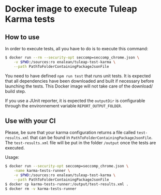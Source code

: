 # Docker image to execute Tuleap Karma tests


## How to use

In order to execute tests, all you have to do is to execute this command:

```bash
$ docker run --rm --security-opt seccomp=seccomp_chrome.json \
    -v $PWD:/sources:ro enalean/tuleap-test-karma \
    --path PathToFolderContainingPackageJsonFile
```

You need to have defined `npm run test` that runs unit tests.
It is expected that all dependencies have been downloaded and built if necessary
before launching the tests. This Docker image will not take care of the download/
build step.

If you use a JUnit reporter, it is expected the `outputDir` is configurable
through the environnement variable `REPORT_OUTPUT_FOLDER`.

## Use with your CI

Please, be sure that your karma configuration returns a file called `test-results.xml`
that can be found in `PathToFolderContainingPackageJsonFile`. The `test-results.xml`
file will be put in the folder `/output` once the tests are executed.

Usage:

```bash
$ docker run --security-opt seccomp=seccomp_chrome.json \
    -name karma-tests-runner \
    -v $PWD:/sources:ro enalean/tuleap-test-karma \
    --path PathToFolderContainingPackageJsonFile
$ docker cp karma-tests-runner:/output/test-results.xml .
$ docker rm -v karma-tests-runner
```
